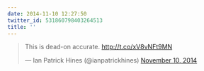 ```yaml
---
date: 2014-11-10 12:27:50
twitter_id: 531860798403264513
title: ''
---
```


<blockquote class="twitter-tweet"><p lang="en" dir="ltr">This is dead-on accurate. <a href="http://t.co/xV8vNFt9MN">http://t.co/xV8vNFt9MN</a></p>&mdash; Ian Patrick Hines (@ianpatrickhines) <a href="https://twitter.com/ianpatrickhines/status/531839783384125440?ref_src=twsrc%5Etfw">November 10, 2014</a></blockquote>
<script async src="https://platform.twitter.com/widgets.js" charset="utf-8"></script>

